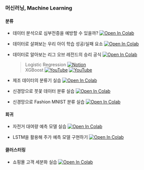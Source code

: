 ### 머신러닝, Machine Learning

#### 분류
- 데이터 분석으로 심부전증을 예방할 수 있을까? [![Open In Colab](https://colab.research.google.com/assets/colab-badge.svg)](https://colab.research.google.com/drive/1jMNQ_M42PWPjTgUXFVYsDhJ_EZrHE-r-?usp=sharing)

- 데이터로 살펴보는 우리 아이 학습 성공/실패 요소 [![Open In Colab](https://colab.research.google.com/assets/colab-badge.svg)](https://colab.research.google.com/drive/1voy74OB95jRG47172SgVsbMuLNB8F9nU?usp=sharing)

- 데이터로 알아보는 리그 오브 레전드의 승리 공식 [![Open In Colab](https://colab.research.google.com/assets/colab-badge.svg)](https://colab.research.google.com/drive/1HRu01YYE4gdoYcoaJvTlrilq_sl6u2y0?usp=sharing)

    > Logistic Regression [![Notion](https://img.shields.io/badge/Notion-000?logo=notion&logoColor=white)](https://www.notion.so/Logistic-Regression-24147a380dc8806da9fbdcf88f019824?source=copy_link)  
    > XGBoost [![YouTube](https://img.shields.io/badge/-YouTube-red?logo=YouTube&logoColor=white&style=flat)](https://www.youtube.com/watch?v=OtD8wVaFm6E&t=220s) [![YouTube](https://img.shields.io/badge/-YouTube-red?logo=YouTube&logoColor=white&style=flat)](https://www.youtube.com/watch?v=8b1JEDvenQU)

- 제조 데이터의 분류기 실습 [![Open In Colab](https://colab.research.google.com/assets/colab-badge.svg)](https://colab.research.google.com/drive/1psSjJE-dBBAcjm8TTavRGFdm4d16p2uu?usp=sharing)

- 신경망으로 붓꽃 데이터 분류 실습 [![Open In Colab](https://colab.research.google.com/assets/colab-badge.svg)](https://colab.research.google.com/drive/1lIp9Dp8DPE-zCJomEvM9LH0M4Q1VWXrM?usp=sharing)

- 신경망으로 Fashion MNIST 분류 실습 [![Open In Colab](https://colab.research.google.com/assets/colab-badge.svg)](https://colab.research.google.com/drive/1agBvTolSz0n4pK5D9Ifi5-gb7RIJHZJm?usp=sharing)

#### 회귀
- 자전거 대여량 예측 모델 실습 [![Open In Colab](https://colab.research.google.com/assets/colab-badge.svg)](https://colab.research.google.com/drive/1lrr4daPLfzf5NhYJnXahFp0aeBFcGU5X?usp=sharing)

- LSTM을 활용해 주가 예측 모델 구현하기 [![Open In Colab](https://colab.research.google.com/assets/colab-badge.svg)](https://colab.research.google.com/drive/1EG8s8zLSTjSxO5sYMAycsvuCJil0EAPV?usp=sharing)

#### 클러스터링
- 쇼핑몰 고객 세분화 실습 [![Open In Colab](https://colab.research.google.com/assets/colab-badge.svg)](https://colab.research.google.com/drive/1_-m0XuWwtlPOuUBJr0_OZOSzKr1somgI?usp=sharing)